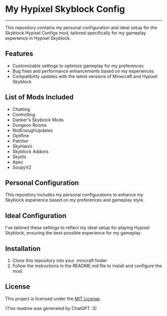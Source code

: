 # My Hypixel Skyblock Config

---

This repository contains my personal configuration and ideal setup for the Skyblock Hypixel Configs mod, tailored specifically for my gameplay experience in Hypixel Skyblock.

## Features
- Customizable settings to optimize gameplay for my preferences
- Bug fixes and performance enhancements based on my experiences
- Compatibility updates with the latest versions of Minecraft and Hypixel Skyblock

## List of Mods Included
- Chatting
- Controlling
- Danker's Skyblock Mods
- Dungeon Rooms
- NotEnoughUpdates
- Optifine
- Patcher
- SkyHanni
- Skyblock Addons
- Skytils
- Apec
- SoopyV2

## Personal Configuration
This repository includes my personal configurations to enhance my Skyblock experience based on my preferences and gameplay style.

## Ideal Configuration
I've tailored these settings to reflect my ideal setup for playing Hypixel Skyblock, ensuring the best possible experience for my gameplay.

## Installation
1. Clone this repository into your .mincraft folder
2. Follow the instructions in the README.md file to install and configure the mod.

## License
This project is licensed under the [MIT License](LICENSE).


(This readme was generated by ChatGPT :3)
